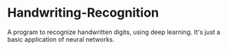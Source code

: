 # Handwriting-Recognition
A program to recognize handwritten digits, using deep learning. It's just a basic application of neural networks.
